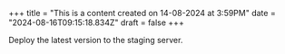 +++
title = "This is a content created on 14-08-2024 at 3:59PM"
date = "2024-08-16T09:15:18.834Z"
draft = false
+++

  Deploy the latest version to the staging server.
        
